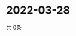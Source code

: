 # 2022-03-28
  共 0条

  <!-- BEGIN -->
  <!-- 最后更新时间Mon Mar 28 2022 10:06:31 GMT+0000 (Coordinated Universal Time) -->
  
  <!-- END -->
  
  